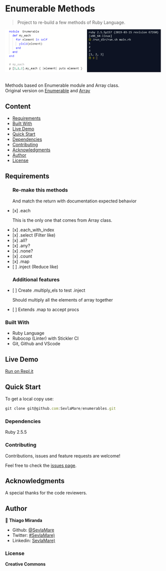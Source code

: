 # Enumerable Methods
> Project to re-build a few methods of Ruby Language.

![screenshot](./images/screenshot.png)

<br>Methods based on Enumerable module and Array class.<br>
Original version on [Enumerable](https://ruby-doc.org/core-2.7.0/Enumerable.html)
and [Array](https://ruby-doc.org/core-2.4.1/Array.html#method-i-each)


## Content

* [Requirements](#requirements)
* [Built With](#built-with)
* [Live Demo](#live-demo)
* [Quick Start](#quick-start)
* [Dependencies](#dependencies)
* [Contributing](#contributing)
* [Acknowledgments](#acknowledgments)
* [Author](#author)
* [License](#license)


## Requirements

<ul>
  <h3>Re-make this methods</h3>
  <p>And match the return with documentation expected behavior</p>
  <li>[x] .each</li>
  <p>This is the only one that comes from Array class.
  <li>[x] .each_with_index</li>
  <li>[x] .select (Filter like)</li>
  <li>[x] .all?</li>
  <li>[x] .any?</li>
  <li>[x] .none?</li>
  <li>[x] .count</li>
  <li>[x] .map</li>
  <li>[ ] .inject (Reduce like)</li>
</ul>

<ul>
  <h3>Additional features</h3>
  <li>[ ] Create .multiply_els to test .inject</li>
  <p>Should multiply all the elements of array together</p>
  <li>[ ] Extends .map to accept procs</li>
</ul>

### Built With

- Ruby Language <br>
- Rubocop (Linter) with Stickler CI <br>
- Git, Github and VScode <br>

## Live Demo

[Run on Repl.it](https://repl.it/@ThiagoMiranda2/enumerables)

## Quick Start

To get a local copy use:<br>
```js
git clone git@github.com:SevlaMare/enumerables.git
```

### Dependencies

Ruby 2.5.5

### Contributing

Contributions, issues and feature requests are welcome!

Feel free to check the [issues page](issues/).

## Acknowledgments

A special thanks for the code reviewers.

## Author

👤 **Thiago Miranda**

- Github: [@SevlaMare](https://github.com/SevlaMare)
- Twitter: [#SevlaMare)](https://twitter.com/SevlaMare)
- Linkedin: [SevlaMare)](https://www.linkedin.com/in/sevlamare)

### License

<strong>Creative Commons</strong>